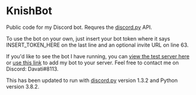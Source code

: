 # KnishBot
Public code for my Discord bot. Requres the [discord.py](https://github.com/Rapptz/discord.py) API.

To use the bot on your own, just insert your bot token where it says INSERT_TOKEN_HERE on the last line and an optional invite URL on line 63.

If you'd like to see the bot I have running, you can [view the test server here](https://discord.gg/zAEGFeF) or [use this link](https://discordapp.com/oauth2/authorize?client_id=413728059645100039&permissions=36957248&scope=bot) to add my bot to your server.
Feel free to contact me on Discord: Davati#8113.

This has been updated to run with [discord.py](https://github.com/Rapptz/discord.py) version 1.3.2 and Python version 3.8.2.
